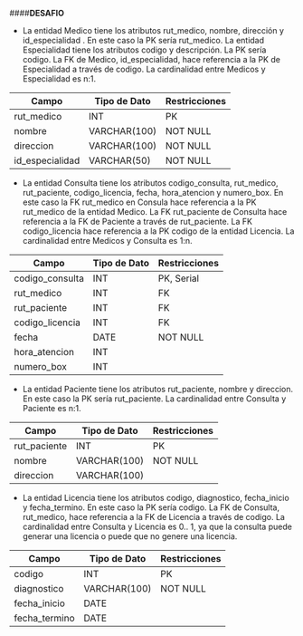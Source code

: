 ####**DESAFIO** 
* La entidad Medico tiene los atributos rut_medico, nombre, dirección y id_especialidad . En este caso la PK sería rut_medico. La entidad Especialidad tiene los atributos codigo y descripción. La PK sería codigo. La FK de Medico, id_especialidad, hace referencia a la PK de Especialidad a través de codigo. La cardinalidad entre Medicos y Especialidad es n:1.

| Campo          | Tipo de Dato  | Restricciones           |
|----------------|---------------|-------------------------|
| rut_medico     | INT           | PK                      |
| nombre         | VARCHAR(100)  | NOT NULL                |
| direccion      | VARCHAR(100)  | NOT NULL                |
|id_especialidad | VARCHAR(50)   | NOT NULL                |

* La entidad Consulta tiene los atributos codigo_consulta, rut_medico, rut_paciente, codigo_licencia, fecha, hora_atencion y numero_box. 
En este caso la FK rut_medico en Consula hace referencia a la PK rut_medico de la entidad Medico. 
La FK rut_paciente de Consulta hace referencia a la FK de Paciente a través de rut_paciente. 
La FK codigo_licencia hace referencia a la PK codigo de la entidad Licencia. 
La cardinalidad entre Medicos y Consulta es 1:n.

|    Campo         | Tipo de Dato  | Restricciones           |
|------------------|---------------|-------------------------|
| codigo_consulta  | INT           | PK, Serial              |
| rut_medico       | INT           | FK                      |
| rut_paciente     | INT           | FK                      |
| codigo_licencia  | INT           | FK                      |
| fecha            | DATE          | NOT NULL                |
| hora_atencion    | INT           |                         |
| numero_box       | INT           |                         |


*  La entidad Paciente tiene los atributos rut_paciente, nombre y direccion. En este caso la PK sería rut_paciente. La cardinalidad entre Consulta y Paciente  es n:1.

Campo              | Tipo de Dato  | Restricciones           |
|------------------|---------------|-------------------------|
| rut_paciente     | INT           | PK                      |
| nombre           | VARCHAR(100)  | NOT NULL                |
| direccion        | VARCHAR(100)  |                         |


* La entidad Licencia tiene los atributos codigo, diagnostico, fecha_inicio y fecha_termino. En este caso la PK sería codigo.  La FK de Consulta, rut_medico, hace referencia a la FK de Licencia a través de codigo. La cardinalidad entre Consulta y Licencia es 0.. 1, ya que la consulta puede generar una licencia o puede que no genere una licencia.

Campo              | Tipo de Dato  | Restricciones           |
|------------------|---------------|-------------------------|
| codigo           | INT           | PK                      |
| diagnostico      | VARCHAR(100)  | NOT NULL                |
| fecha_inicio     | DATE          |                         |
| fecha_termino    | DATE          |                         |
